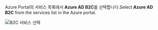 <span data-ttu-id="b9ea9-101">Azure Portal의 서비스 목록에서 **Azure AD B2C**를 선택합니다.</span><span class="sxs-lookup"><span data-stu-id="b9ea9-101">Select **Azure AD B2C** from the services list in the Azure portal.</span></span>

![B2C 서비스 선택](media/active-directory-b2c-find-service-settings/select-b2c-service.png)